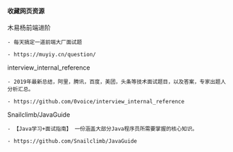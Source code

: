 #### 收藏网页资源

木易杨前端进阶  

    - 每天搞定一道前端大厂面试题

    - https://muyiy.cn/question/

interview_internal_reference

    - 2019年最新总结，阿里，腾讯，百度，美团，头条等技术面试题目，以及答案，专家出题人分析汇总。

    - https://github.com/0voice/interview_internal_reference

Snailclimb/JavaGuide

    - 【Java学习+面试指南】 一份涵盖大部分Java程序员所需要掌握的核心知识。

    - https://github.com/Snailclimb/JavaGuide
